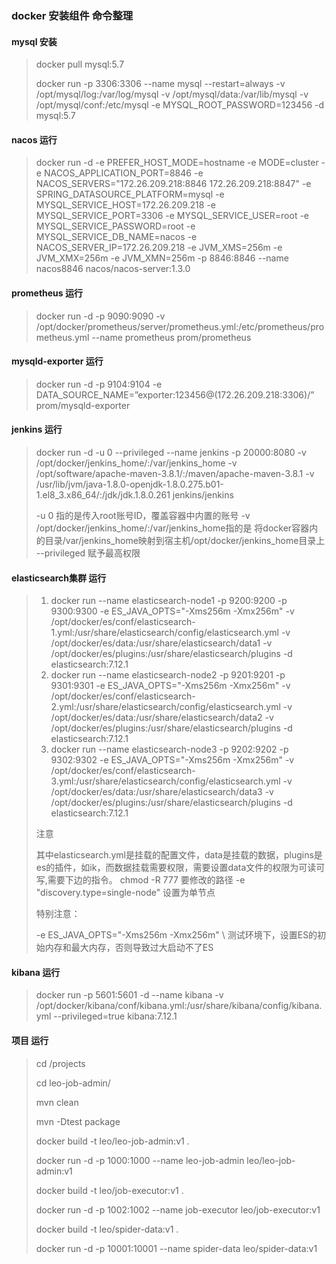 ### docker 安装组件 命令整理

#### mysql 安装
> docker pull mysql:5.7
>
> docker run -p 3306:3306 --name mysql --restart=always 
> -v /opt/mysql/log:/var/log/mysql 
> -v /opt/mysql/data:/var/lib/mysql 
> -v /opt/mysql/conf:/etc/mysql 
> -e MYSQL_ROOT_PASSWORD=123456 
> -d mysql:5.7


#### nacos 运行

> docker run -d 
> -e PREFER_HOST_MODE=hostname 
> -e MODE=cluster 
> -e NACOS_APPLICATION_PORT=8846 
> -e NACOS_SERVERS="172.26.209.218:8846 172.26.209.218:8847" 
> -e SPRING_DATASOURCE_PLATFORM=mysql 
> -e MYSQL_SERVICE_HOST=172.26.209.218 
> -e MYSQL_SERVICE_PORT=3306 
> -e MYSQL_SERVICE_USER=root 
> -e MYSQL_SERVICE_PASSWORD=root 
> -e MYSQL_SERVICE_DB_NAME=nacos 
> -e NACOS_SERVER_IP=172.26.209.218 
> -e JVM_XMS=256m 
> -e JVM_XMX=256m 
> -e JVM_XMN=256m 
> -p 8846:8846 
> --name nacos8846 
> nacos/nacos-server:1.3.0

#### prometheus 运行
> docker run  -d -p 9090:9090 
> -v /opt/docker/prometheus/server/prometheus.yml:/etc/prometheus/prometheus.yml 
> --name prometheus prom/prometheus

#### mysqld-exporter 运行
> docker run -d -p 9104:9104 -e DATA_SOURCE_NAME=”exporter:123456@(172.26.209.218:3306)/” prom/mysqld-exporter

#### jenkins 运行
> docker run -d -u 0 
> --privileged --name jenkins 
> -p 20000:8080 
> -v /opt/docker/jenkins_home/:/var/jenkins_home 
> -v /opt/software/apache-maven-3.8.1/:/maven/apache-maven-3.8.1 
> -v /usr/lib/jvm/java-1.8.0-openjdk-1.8.0.275.b01-1.el8_3.x86_64/:/jdk/jdk.1.8.0.261 
> jenkins/jenkins
> 
> -u 0 指的是传入root账号ID，覆盖容器中内置的账号
> -v /opt/docker/jenkins_home/:/var/jenkins_home指的是 将docker容器内的目录/var/jenkins_home映射到宿主机/opt/docker/jenkins_home目录上
> --privileged 赋予最高权限
> 
#### elasticsearch集群 运行

> 1. docker run --name elasticsearch-node1 -p 9200:9200 -p 9300:9300 -e ES_JAVA_OPTS="-Xms256m -Xmx256m" -v /opt/docker/es/conf/elasticsearch-1.yml:/usr/share/elasticsearch/config/elasticsearch.yml -v /opt/docker/es/data:/usr/share/elasticsearch/data1 -v /opt/docker/es/plugins:/usr/share/elasticsearch/plugins -d elasticsearch:7.12.1
> 2. docker run --name elasticsearch-node2 -p 9201:9201 -p 9301:9301 -e ES_JAVA_OPTS="-Xms256m -Xmx256m" -v /opt/docker/es/conf/elasticsearch-2.yml:/usr/share/elasticsearch/config/elasticsearch.yml -v /opt/docker/es/data:/usr/share/elasticsearch/data2 -v /opt/docker/es/plugins:/usr/share/elasticsearch/plugins -d elasticsearch:7.12.1
> 3. docker run --name elasticsearch-node3 -p 9202:9202 -p 9302:9302 -e ES_JAVA_OPTS="-Xms256m -Xmx256m" -v /opt/docker/es/conf/elasticsearch-3.yml:/usr/share/elasticsearch/config/elasticsearch.yml -v /opt/docker/es/data:/usr/share/elasticsearch/data3 -v /opt/docker/es/plugins:/usr/share/elasticsearch/plugins -d elasticsearch:7.12.1
> 
> 注意 
> 
> 其中elasticsearch.yml是挂载的配置文件，data是挂载的数据，plugins是es的插件，如ik，而数据挂载需要权限，需要设置data文件的权限为可读可写,需要下边的指令。
> chmod -R 777 要修改的路径
> -e "discovery.type=single-node" 设置为单节点
> 
> 特别注意：
> 
> -e ES_JAVA_OPTS="-Xms256m -Xmx256m" \ 测试环境下，设置ES的初始内存和最大内存，否则导致过大启动不了ES


#### kibana 运行
> docker run -p 5601:5601 -d --name kibana -v /opt/docker/kibana/conf/kibana.yml:/usr/share/kibana/config/kibana.yml --privileged=true kibana:7.12.1



#### 项目 运行
> cd /projects
>
> cd leo-job-admin/
> 
> mvn clean
> 
> mvn -Dtest package
> 
> docker build  -t leo/leo-job-admin:v1 .
> 
> docker run -d -p 1000:1000 --name leo-job-admin leo/leo-job-admin:v1
> 
> docker build  -t leo/job-executor:v1 .
> 
> docker run -d -p 1002:1002 --name job-executor leo/job-executor:v1
> 
> docker build  -t leo/spider-data:v1 .
> 
> docker run -d -p 10001:10001 --name spider-data leo/spider-data:v1


